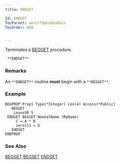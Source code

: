 ```yaml
---
title: ENDGET

Id: ENDGET
TocParent: aerLrfOpCodesMain
TocOrder: 850


---
```


Terminates a [BEGGET](BEGGET.html) procedure.

```
 **ENDGET**       
```

### Remarks
An ``` **ENDGET** ``` routine **must** begin with a ``` **BEGGET** ```. 

### Example

```
BEGPROP Prop1 Type(*Integer) Len(4) Access(*Public)
   BEGGET
    LeaveSR 5
 ENDGET BEGSET NewValName (MyName)
     C = A * B
     zero[1] = D
   ENDSET
ENDPROP
```

### See Also
[BEGGET](BEGGET.html)
[BEGSET](BEGSET.html)
[ENDSET](ENDSET.html) 
